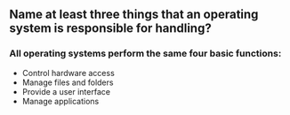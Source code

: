 ## Name at least three things that an operating system is responsible for handling?
### All operating systems perform the same four basic functions:
* Control hardware access
* Manage files and folders
* Provide a user interface
* Manage applications